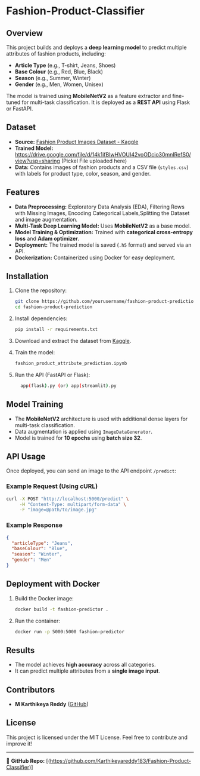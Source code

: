 
# Fashion-Product-Classifier

## Overview
This project builds and deploys a **deep learning model** to predict multiple attributes of fashion products, including:
- **Article Type** (e.g., T-shirt, Jeans, Shoes)
- **Base Colour** (e.g., Red, Blue, Black)
- **Season** (e.g., Summer, Winter)
- **Gender** (e.g., Men, Women, Unisex)

The model is trained using **MobileNetV2** as a feature extractor and fine-tuned for multi-task classification. It is deployed as a **REST API** using Flask or FastAPI.

## Dataset
- **Source:** [Fashion Product Images Dataset - Kaggle](https://www.kaggle.com/datasets/paramaggarwal/fashion-product-images-dataset)
- **Trained Model:** https://drive.google.com/file/d/14k1ifBlwHVOUI42voODcio30mnlRefS0/view?usp=sharing (Pickel File uploaded here)
- **Data:** Contains images of fashion products and a CSV file (`styles.csv`) with labels for product type, color, season, and gender.

## Features
- **Data Preprocessing:**  Exploratory Data Analysis (EDA),  Filtering Rows with Missing Images, Encoding Categorical Labels,Splitting the Dataset and image augmentation.
- **Multi-Task Deep Learning Model:** Uses **MobileNetV2** as a base model.
- **Model Training & Optimization:** Trained with **categorical cross-entropy loss** and **Adam optimizer**.
- **Deployment:** The trained model is saved (`.h5` format) and served via an API.
- **Dockerization:** Containerized using Docker for easy deployment.

## Installation
1. Clone the repository:
   ```bash
   git clone https://github.com/yourusername/fashion-product-prediction.git
   cd fashion-product-prediction
   ```

2. Install dependencies:
   ```bash
   pip install -r requirements.txt
   ```

3. Download and extract the dataset from [Kaggle](https://www.kaggle.com/datasets/paramaggarwal/fashion-product-images-dataset).

4. Train the model:
   ```bash
   fashion_product_attribute_prediction.ipynb
   ```

5. Run the API (FastAPI or Flask):
   ```bash
     app(flask).py (or) app(streamlit).py
    ```

## Model Training
- The **MobileNetV2** architecture is used with additional dense layers for multi-task classification.
- Data augmentation is applied using `ImageDataGenerator`.
- Model is trained for **10 epochs** using **batch size 32**.

## API Usage
Once deployed, you can send an image to the API endpoint `/predict`:

### Example Request (Using cURL)
```bash
curl -X POST "http://localhost:5000/predict" \
     -H "Content-Type: multipart/form-data" \
     -F "image=@path/to/image.jpg"
```

### Example Response
```json
{
  "articleType": "Jeans",
  "baseColour": "Blue",
  "season": "Winter",
  "gender": "Men"
}
```

## Deployment with Docker
1. Build the Docker image:
   ```bash
   docker build -t fashion-predictor .
   ```
2. Run the container:
   ```bash
   docker run -p 5000:5000 fashion-predictor
   ```

## Results
- The model achieves **high accuracy** across all categories.
- It can predict multiple attributes from a **single image input**.

## Contributors
- **M Karthikeya Reddy** ([GitHub](https://github.com/karthikeyareddy183))

## License
This project is licensed under the MIT License. Feel free to contribute and improve it!

---
🔗 **GitHub Repo:** [(https://github.com/Karthikeyareddy183/Fashion-Product-Classifier)]

